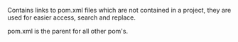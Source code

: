 Contains links to pom.xml files which are not contained in a project, they are used for easier access, search and replace.

pom.xml is the parent for all other pom's.